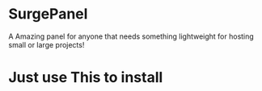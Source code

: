 # SurgePanel
A Amazing panel for anyone that needs something lightweight for hosting small or large projects!
# Just use This to install
```curl surgepanel.onrender.com/install/install.sh
```
```wget surgepanel.onrender.com/install/install.sh
```
